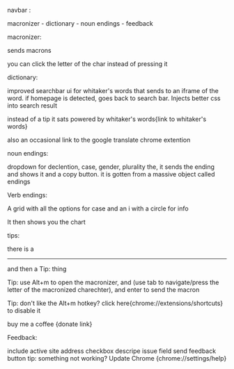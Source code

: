 navbar :

macronizer - dictionary - noun endings - feedback

macronizer:

sends macrons

you can click the letter of the char instead of pressing it 

dictionary:

improved searchbar ui for whitaker's words that sends to an iframe of the word. if homepage is detected, goes back to search bar. Injects better css into search result

instead of a tip it sats powered by whitaker's words{link to whitaker's words}

also an occasional link to the google translate chrome extention

noun endings:

dropdown for declention, case, gender, plurality the, it sends the ending and shows it and a copy button. it is gotten from a massive object called endings

Verb endings: 

A grid with all the options for case and an i with a circle for info

It then shows you the chart

tips:

there is a <hr> and then a Tip: thing

Tip: use Alt+m to open the macronizer, and (use tab to navigate/press the letter of the macronized charechter), and enter to send the macron

Tip: don't like the Alt+m hotkey? click here{chrome://extensions/shortcuts} to disable it

buy me a coffee {donate link}

Feedback:

include active site address checkbox
descripe issue field
send feedback button
tip: something not working? Update Chrome {chrome://settings/help}